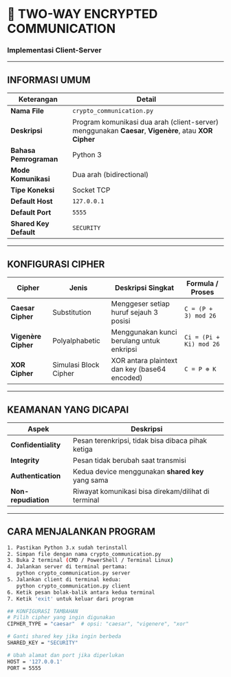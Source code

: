 # 🧩 TWO-WAY ENCRYPTED COMMUNICATION  
### Implementasi Client-Server 
---

##  INFORMASI UMUM
| Keterangan | Detail |
|-------------|---------|
| **Nama File** | `crypto_communication.py` |
| **Deskripsi** | Program komunikasi dua arah (client-server)  menggunakan **Caesar**, **Vigenère**, atau **XOR Cipher** |
| **Bahasa Pemrograman** | Python 3 |
| **Mode Komunikasi** | Dua arah (bidirectional) |
| **Tipe Koneksi** | Socket TCP |
| **Default Host** | `127.0.0.1` |
| **Default Port** | `5555` |
| **Shared Key Default** | `SECURITY` |
---

##  KONFIGURASI CIPHER
| Cipher | Jenis | Deskripsi Singkat | Formula / Proses |
|---------|--------|-------------------|------------------|
| **Caesar Cipher** | Substitution | Menggeser setiap huruf sejauh 3 posisi | `C = (P + 3) mod 26` |
| **Vigenère Cipher** | Polyalphabetic | Menggunakan kunci berulang untuk enkripsi | `Ci = (Pi + Ki) mod 26` |
| **XOR Cipher** | Simulasi Block Cipher | XOR antara plaintext dan key (base64 encoded) | `C = P ⊕ K` |
---

##  KEAMANAN YANG DICAPAI
| Aspek | Deskripsi |
|--------|------------|
| **Confidentiality** | Pesan terenkripsi, tidak bisa dibaca pihak ketiga |
| **Integrity** | Pesan tidak berubah saat transmisi |
| **Authentication** | Kedua device menggunakan **shared key** yang sama |
| **Non-repudiation** | Riwayat komunikasi bisa direkam/dilihat di terminal |
---

##  CARA MENJALANKAN PROGRAM
```bash
1. Pastikan Python 3.x sudah terinstall
2. Simpan file dengan nama crypto_communication.py
3. Buka 2 terminal (CMD / PowerShell / Terminal Linux)
4. Jalankan server di terminal pertama:
   python crypto_communication.py server
5. Jalankan client di terminal kedua:
   python crypto_communication.py client
6. Ketik pesan bolak-balik antara kedua terminal
7. Ketik 'exit' untuk keluar dari program

## KONFIGURASI TAMBAHAN
# Pilih cipher yang ingin digunakan
CIPHER_TYPE = "caesar"  # opsi: "caesar", "vigenere", "xor"

# Ganti shared key jika ingin berbeda
SHARED_KEY = "SECURITY"

# Ubah alamat dan port jika diperlukan
HOST = '127.0.0.1'
PORT = 5555
